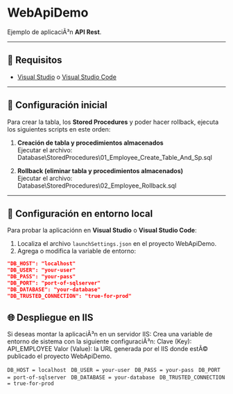 # WebApiDemo

Ejemplo de aplicaciÃ³n **API Rest**.

---

## 🚀 Requisitos
- [Visual Studio](https://visualstudio.microsoft.com/) o [Visual Studio Code](https://code.visualstudio.com/)  

---

## 📌 Configuración inicial

Para crear la tabla, los **Stored Procedures** y poder hacer rollback, ejecuta los siguientes scripts en este orden:

1. **Creación de tabla y procedimientos almacenados**  
   Ejecutar el archivo:  Database\StoredProcedures\01_Employee_Create_Table_And_Sp.sql

2. **Rollback (eliminar tabla y procedimientos almacenados)**  
	Ejecutar el archivo:  Database\StoredProcedures\02_Employee_Rollback.sql

---

## 🔧 Configuración en entorno local
Para probar la aplicaciónn en **Visual Studio** o **Visual Studio Code**:

1. Localiza el archivo `launchSettings.json` en el proyecto WebApiDemo.
2. Agrega o modifica la variable de entorno:

```json
"DB_HOST": "localhost"
"DB_USER": "your-user"
"DB_PASS": "your-pass"
"DB_PORT": "port-of-sqlserver"
"DB_DATABASE": "your-database"
"DB_TRUSTED_CONNECTION": "true-for-prod"
```

## 🌐 Despliegue en IIS
Si deseas montar la aplicaciÃ³n en un servidor IIS:
Crea una variable de entorno de sistema con la siguiente configuraciÃ³n:
Clave (Key): API_EMPLOYEE
Valor (Value): la URL generada por el IIS donde estÃ© publicado el proyecto WebApiDemo.

```DB_HOST = localhost ```
```DB_USER = your-user ```
```DB_PASS = your-pass ```
```DB_PORT = port-of-sqlserver ```
```DB_DATABASE = your-database ```
```DB_TRUSTED_CONNECTION = true-for-prod ```